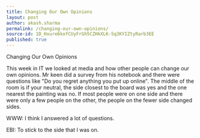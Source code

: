 ```yaml
---
title: Changing Our Own Opinions
layout: post
author: akash.sharma
permalink: /changing-our-own-opinions/
source-id: 1D_Hxure6kofCUyFrGh5CZHkXLK-5q3KYIZtyRarb3EE
published: true
---
```

Changing Our Own Opinions

This week in IT we looked at media and how other people can change our own opinions. Mr keen did a survey from his notebook and there were questions like "Do you regret anything you put up online". The middle of the room is if your neutral, the side closest to the board was yes and the one nearest the painting was no. If most people were on one side and there were only a few people on the other, the people on the fewer side changed sides.

WWW: I think I answered a lot of questions.

EBI: To stick to the side that I was on.

